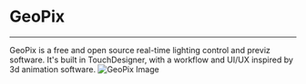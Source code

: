 # GeoPix
---
GeoPix is a free and open source real-time lighting control and previz software. It's built in TouchDesigner, with a workflow and UI/UX inspired by 3d animation software.
![GeoPix Image](http://www.enviral-design.com/downloads/website_images/GeoPix_GitHub_ReadMe_1.jpg)

